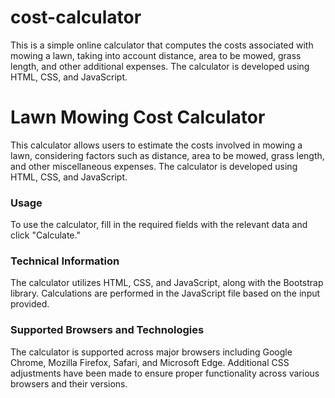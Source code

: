 # cost-calculator
This is a simple online calculator that computes the costs associated with mowing a lawn, taking into account distance, area to be mowed, grass length, and other additional expenses. The calculator is developed using HTML, CSS, and JavaScript.

# Lawn Mowing Cost Calculator

This calculator allows users to estimate the costs involved in mowing a lawn, considering factors such as distance, area to be mowed, grass length, and other miscellaneous expenses. The calculator is developed using HTML, CSS, and JavaScript.

### Usage

To use the calculator, fill in the required fields with the relevant data and click "Calculate."

### Technical Information

The calculator utilizes HTML, CSS, and JavaScript, along with the Bootstrap library. Calculations are performed in the JavaScript file based on the input provided.

### Supported Browsers and Technologies

The calculator is supported across major browsers including Google Chrome, Mozilla Firefox, Safari, and Microsoft Edge. Additional CSS adjustments have been made to ensure proper functionality across various browsers and their versions.
